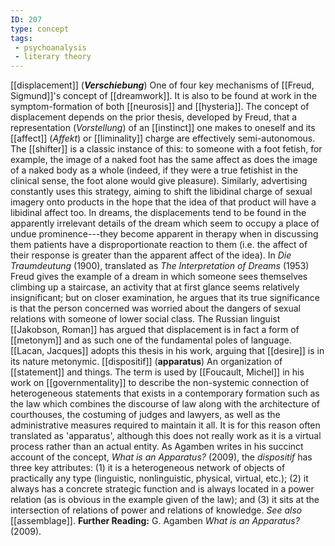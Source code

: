 ```yaml
---
ID: 207
type: concept
tags: 
 - psychoanalysis
 - literary theory
---
```


[[displacement]]
(***Verschiebung***) One of four key mechanisms of [[Freud, Sigmund]]'s concept of
[[dreamwork]]. It is also to
be found at work in the symptom-formation of both
[[neurosis]] and
[[hysteria]]. The concept of
displacement depends on the prior thesis, developed by Freud, that a
representation (*Vorstellung*) of an
[[instinct]] one makes to
oneself and its [[affect]]
(*Affekt*) or [[liminality]]
charge are effectively semi-autonomous. The
[[shifter]] is a classic
instance of this: to someone with a foot fetish, for example, the image
of a naked foot has the same affect as does the image of a naked body as
a whole (indeed, if they were a true fetishist in the clinical sense,
the foot alone would give pleasure). Similarly, advertising constantly
uses this strategy, aiming to shift the libidinal charge of sexual
imagery onto products in the hope that the idea of that product will
have a libidinal affect too. In dreams, the displacements tend to be
found in the apparently irrelevant details of the dream which seem to
occupy a place of undue prominence---they become apparent in therapy
when in discussing them patients have a disproportionate reaction to
them (i.e. the affect of their response is greater than the apparent
affect of the idea). In *Die Traumdeutung* (1900), translated as *The Interpretation of Dreams* (1953) Freud gives the example of a dream in
which someone sees themselves climbing up a staircase, an activity that
at first glance seems relatively insignificant; but on closer
examination, he argues that its true significance is that the person
concerned was worried about the dangers of sexual relations with someone
of lower social class. The Russian linguist [[Jakobson, Roman]] has argued that
displacement is in fact a form of
[[metonym]] and as such one
of the fundamental poles of language. [[Lacan, Jacques]] adopts this thesis
in his work, arguing that
[[desire]] is in its nature
metonymic.
[[dispositif]]
(**apparatus**) An organization of
[[statement]] and things.
The term is used by [[Foucault, Michel]] in his work on
[[governmentality]] to
describe the non-systemic connection of heterogeneous statements that
exists in a contemporary formation such as the law which combines the
discourse of law along with the architecture of courthouses, the
costuming of judges and lawyers, as well as the administrative measures
required to maintain it all. It is for this reason often translated as
'apparatus', although this does not really work as it is a virtual
process rather than an actual entity. As Agamben writes in his succinct
account of the concept, *What is an Apparatus?* (2009), the *dispositif*
has three key attributes: (1) it is a heterogeneous network of objects
of practically any type (linguistic, nonlinguistic, physical, virtual,
etc.); (2) it always has a concrete strategic function and is always
located in a power relation (as is obvious in the example given of the
law); and (3) it sits at the intersection of relations of power and
relations of knowledge. *See also*
[[assemblage]].
**Further Reading:** G. Agamben *What is an Apparatus?* (2009).
